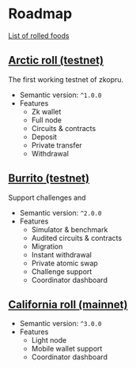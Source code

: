 # Roadmap

[List of rolled foods](https://en.wikipedia.org/wiki/List_of_rolled_foods)

## [Arctic roll (testnet)](https://github.com/wanseob/zkopru/projects/1)

The first working testnet of zkopru.

* Semantic version: `^1.0.0`
* Features
  * Zk wallet
  * Full node
  * Circuits & contracts
  * Deposit
  * Private transfer
  * Withdrawal

## [Burrito (testnet)](https://github.com/wanseob/zkopru/projects/2)

Support challenges and 

* Semantic version: `^2.0.0`
* Features
  * Simulator & benchmark
  * Audited circuits & contracts
  * Migration
  * Instant withdrawal
  * Private atomic swap
  * Challenge support
  * Coordinator dashboard

## [California roll (mainnet)](https://github.com/wanseob/zkopru/projects/4)

* Semantic version: `^3.0.0`
* Features
  * Light node
  * Mobile wallet support
  * Coordinator dashboard
